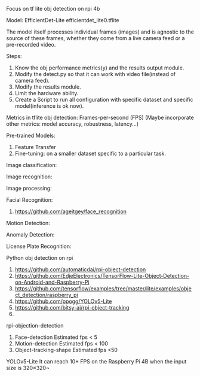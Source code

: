Focus on tf lite obj detection on rpi 4b

Model:
EfficientDet-Lite 
efficientdet_lite0.tflite 

The model itself processes individual frames (images) and is agnostic to the source of these frames, whether they come from a live camera feed or a pre-recorded video.

Steps:

1. Know the obj performance metrics(y) and the results output module.
2. Modify the detect.py so that it can work with video file(instead of camera feed).
3. Modify the results module.
4. Limit the hardware ability.
5. Create a Script to run all configuration with specific dataset and specific model(inference is ok now). 


Metrics in tflite obj detection: 
Frames-per-second (FPS)
(Maybe incorporate other metrics: model accuracy, robustness, latency...)




Pre-trained Models:
1. Feature Transfer
2. Fine-tuning: on a smaller dataset specific to a particular task.


Image classification:

Image recognition: 

Image processing:



Facial Recognition:
1. https://github.com/ageitgey/face_recognition


Motion Detection:

Anomaly Detection:

License Plate Recognition:






Python obj detection on rpi
1. https://github.com/automaticdai/rpi-object-detection
2. https://github.com/EdjeElectronics/TensorFlow-Lite-Object-Detection-on-Android-and-Raspberry-Pi
3. https://github.com/tensorflow/examples/tree/master/lite/examples/object_detection/raspberry_pi
4. https://github.com/ppogg/YOLOv5-Lite
5. https://github.com/bitsy-ai/rpi-object-tracking
6. 


rpi-objection-detection
1. Face-detection   Estimated fps < 5
2. Motion-detection  Estimated fps < 100
3. Object-tracking-shape Estimated fps <50

YOLOv5-Lite
It can reach 10+ FPS on the Raspberry Pi 4B when the input size is 320×320~
